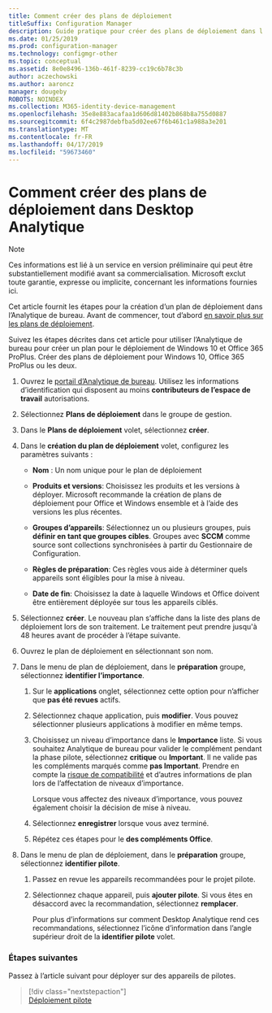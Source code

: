 ```yaml
---
title: Comment créer des plans de déploiement
titleSuffix: Configuration Manager
description: Guide pratique pour créer des plans de déploiement dans l’Analytique de bureau.
ms.date: 01/25/2019
ms.prod: configuration-manager
ms.technology: configmgr-other
ms.topic: conceptual
ms.assetid: 8e0e8496-136b-461f-8239-cc19c6b78c3b
author: aczechowski
ms.author: aaroncz
manager: dougeby
ROBOTS: NOINDEX
ms.collection: M365-identity-device-management
ms.openlocfilehash: 35e8e883acafaa1d606d81402b868b8a755d0887
ms.sourcegitcommit: 6f4c2987debfba5d02ee67f6b461c1a988a3e201
ms.translationtype: MT
ms.contentlocale: fr-FR
ms.lasthandoff: 04/17/2019
ms.locfileid: "59673460"
---
```

# <a name="how-to-create-deployment-plans-in-desktop-analytics"></a>Comment créer des plans de déploiement dans Desktop Analytique 

> [!Note]  
> Ces informations est lié à un service en version préliminaire qui peut être substantiellement modifié avant sa commercialisation. Microsoft exclut toute garantie, expresse ou implicite, concernant les informations fournies ici.  

Cet article fournit les étapes pour la création d’un plan de déploiement dans l’Analytique de bureau. Avant de commencer, tout d’abord [en savoir plus sur les plans de déploiement](/sccm/desktop-analytics/about-deployment-plans).

Suivez les étapes décrites dans cet article pour utiliser l’Analytique de bureau pour créer un plan pour le déploiement de Windows 10 et Office 365 ProPlus. Créer des plans de déploiement pour Windows 10, Office 365 ProPlus ou les deux.

1. Ouvrez le [portail d’Analytique de bureau](https://aka.ms/m365aprod). Utilisez les informations d’identification qui disposent au moins **contributeurs de l’espace de travail** autorisations.  

2. Sélectionnez **Plans de déploiement** dans le groupe de gestion.  

3. Dans le **Plans de déploiement** volet, sélectionnez **créer**.  

4. Dans le **création du plan de déploiement** volet, configurez les paramètres suivants :  

    - **Nom** : Un nom unique pour le plan de déploiement  

    - **Produits et versions**: Choisissez les produits et les versions à déployer. Microsoft recommande la création de plans de déploiement pour Office et Windows ensemble et à l’aide des versions les plus récentes.  

    - **Groupes d’appareils**: Sélectionnez un ou plusieurs groupes, puis **définir en tant que groupes cibles**. Groupes avec **SCCM** comme source sont collections synchronisées à partir du Gestionnaire de Configuration.  

    - **Règles de préparation**: Ces règles vous aide à déterminer quels appareils sont éligibles pour la mise à niveau. 

    - **Date de fin**: Choisissez la date à laquelle Windows et Office doivent être entièrement déployée sur tous les appareils ciblés.  

5. Sélectionnez **créer**. Le nouveau plan s’affiche dans la liste des plans de déploiement lors de son traitement. Le traitement peut prendre jusqu'à 48 heures avant de procéder à l’étape suivante.   

6. Ouvrez le plan de déploiement en sélectionnant son nom.  

7. Dans le menu de plan de déploiement, dans le **préparation** groupe, sélectionnez **identifier l’importance**.  

    1. Sur le **applications** onglet, sélectionnez cette option pour n’afficher que **pas été revues** actifs.  

    2. Sélectionnez chaque application, puis **modifier**. Vous pouvez sélectionner plusieurs applications à modifier en même temps.   

    3. Choisissez un niveau d’importance dans le **Importance** liste. Si vous souhaitez Analytique de bureau pour valider le complément pendant la phase pilote, sélectionnez **critique** ou **Important**. Il ne valide pas les compléments marqués comme **pas Important**. Prendre en compte la [risque de compatibilité](/sccm/desktop-analytics/compat-risk) et d’autres informations de plan lors de l’affectation de niveaux d’importance.  

        Lorsque vous affectez des niveaux d’importance, vous pouvez également choisir la décision de mise à niveau.  

    4. Sélectionnez **enregistrer** lorsque vous avez terminé.  

    5. Répétez ces étapes pour le **des compléments Office**.  

8. Dans le menu de plan de déploiement, dans le **préparation** groupe, sélectionnez **identifier pilote**.  

    1. Passez en revue les appareils recommandées pour le projet pilote.  

    2. Sélectionnez chaque appareil, puis **ajouter pilote**. Si vous êtes en désaccord avec la recommandation, sélectionnez **remplacer**.  

        Pour plus d’informations sur comment Desktop Analytique rend ces recommandations, sélectionnez l’icône d’information dans l’angle supérieur droit de la **identifier pilote** volet.



### <a name="next-steps"></a>Étapes suivantes

Passez à l’article suivant pour déployer sur des appareils de pilotes.
> [!div class="nextstepaction"]  
> [Déploiement pilote](/sccm/desktop-analytics/deploy-pilot)  
